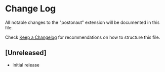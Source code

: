# Change Log

All notable changes to the "postonaut" extension will be documented in this file.

Check [Keep a Changelog](http://keepachangelog.com/) for recommendations on how to structure this file.

## [Unreleased]

- Initial release